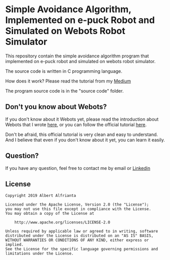 # Simple Avoidance Algorithm, Implemented on e-puck Robot and Simulated on Webots Robot Simulator

This repository contain the simple avoidance algorithm program that implemented on e-puck robot and simulated on webots robot simulator.

The source code is written in C programming language.

How does it work? Please read the tutorial from my [Medium](https://medium.com/@albert.brucelee)

The program source code is in the "source code" folder.

## Don't you know about Webots?

If you don't know about it Webots yet, please read the introduction about Webots that I wrote [here](https://medium.com/@albert.brucelee/introduction-to-webots-robot-simulator-and-e-puck-robot-8a2e2b5d22a9), 
or you can follow the official tutorial [here](https://cyberbotics.com/doc/guide/tutorials).

Don't be afraid, this official tutorial is very clean and easy to understand. And I believe that even if you don't know about it yet, you can learn it easily.

## Question?

If you have any question, feel free to contact me by email or [Linkedin](https://www.linkedin.com/in/albert-alfrianta/)

## License

```
Copyright 2019 Albert Alfrianta

Licensed under the Apache License, Version 2.0 (the "License");
you may not use this file except in compliance with the License.
You may obtain a copy of the License at

    http://www.apache.org/licenses/LICENSE-2.0

Unless required by applicable law or agreed to in writing, software
distributed under the License is distributed on an "AS IS" BASIS,
WITHOUT WARRANTIES OR CONDITIONS OF ANY KIND, either express or implied.
See the License for the specific language governing permissions and
limitations under the License.
```
